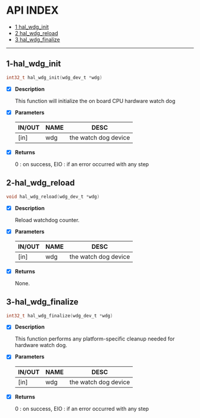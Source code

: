 # API INDEX

  * [1 hal_wdg_init](#1-hal_wdg_init)
  * [2 hal_wdg_reload](#2-hal_wdg_reload)
  * [3 hal_wdg_finalize](#3-hal_wdg_finalize)

------

## 1-hal_wdg_init

```c
int32_t hal_wdg_init(wdg_dev_t *wdg)
```

- [x] **Description**

  This function will initialize the on board CPU hardware watch dog

- [x] **Parameters**

  | IN/OUT |  NAME  |  DESC  |
  |--------|--------|--------|
  | [in] | wdg | the watch dog device |

- [x] **Returns**

  0 : on success, EIO : if an error occurred with any step

## 2-hal_wdg_reload

```c
void hal_wdg_reload(wdg_dev_t *wdg)
```

- [x] **Description**

  Reload watchdog counter.

- [x] **Parameters**

  | IN/OUT |  NAME  |  DESC  |
  |--------|--------|--------|
  | [in] | wdg | the watch dog device |

- [x] **Returns**

  None.


## 3-hal_wdg_finalize

```c
int32_t hal_wdg_finalize(wdg_dev_t *wdg)
```

- [x] **Description**

  This function performs any platform-specific cleanup needed for hardware watch dog.

- [x] **Parameters**

  | IN/OUT |  NAME  |  DESC  |
  |--------|--------|--------|
  | [in] | wdg | the watch dog device |

- [x] **Returns**

  0 : on success, EIO : if an error occurred with any step
